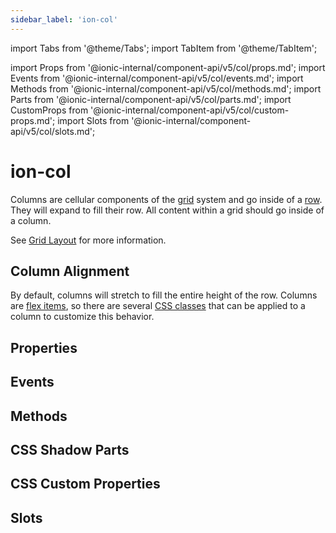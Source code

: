 ```yaml
---
sidebar_label: 'ion-col'
---
```


import Tabs from '@theme/Tabs';
import TabItem from '@theme/TabItem';

import Props from '@ionic-internal/component-api/v5/col/props.md';
import Events from '@ionic-internal/component-api/v5/col/events.md';
import Methods from '@ionic-internal/component-api/v5/col/methods.md';
import Parts from '@ionic-internal/component-api/v5/col/parts.md';
import CustomProps from '@ionic-internal/component-api/v5/col/custom-props.md';
import Slots from '@ionic-internal/component-api/v5/col/slots.md';

# ion-col

Columns are cellular components of the [grid](grid.md) system and go inside of a [row](row.md).
They will expand to fill their row. All content within a grid should go inside of a column.

See [Grid Layout](../layout/grid.mdx) for more information.

## Column Alignment

By default, columns will stretch to fill the entire height of the row. Columns are [flex items](https://developer.mozilla.org/en-US/docs/Glossary/Flex_Item), so there are several [CSS classes](../layout/css-utilities.mdx#flex-item-properties) that can be applied to a column to customize this behavior.

## Properties

<Props />

## Events

<Events />

## Methods

<Methods />

## CSS Shadow Parts

<Parts />

## CSS Custom Properties

<CustomProps />

## Slots

<Slots />
